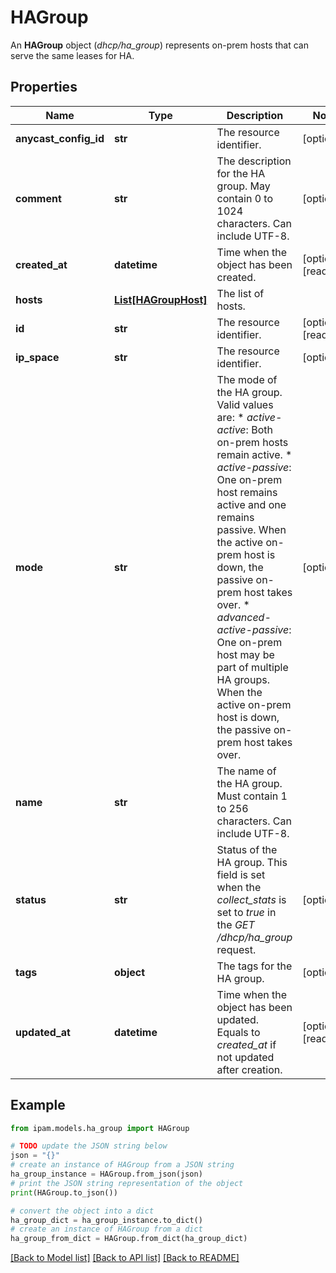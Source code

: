 # HAGroup

An __HAGroup__ object (_dhcp/ha_group_) represents on-prem hosts that can serve the same leases for HA.

## Properties

Name | Type | Description | Notes
------------ | ------------- | ------------- | -------------
**anycast_config_id** | **str** | The resource identifier. | [optional] 
**comment** | **str** | The description for the HA group. May contain 0 to 1024 characters. Can include UTF-8. | [optional] 
**created_at** | **datetime** | Time when the object has been created. | [optional] [readonly] 
**hosts** | [**List[HAGroupHost]**](HAGroupHost.md) | The list of hosts. | 
**id** | **str** | The resource identifier. | [optional] [readonly] 
**ip_space** | **str** | The resource identifier. | [optional] 
**mode** | **str** | The mode of the HA group.  Valid values are: * _active-active_: Both on-prem hosts remain active. * _active-passive_: One on-prem host remains active and one remains passive. When the active on-prem host is down, the passive on-prem host takes over. * _advanced-active-passive_: One on-prem host may be part of multiple HA groups. When the active on-prem host is down, the passive on-prem host takes over. | [optional] 
**name** | **str** | The name of the HA group. Must contain 1 to 256 characters. Can include UTF-8. | 
**status** | **str** | Status of the HA group. This field is set when the _collect_stats_ is set to _true_ in the _GET_ _/dhcp/ha_group_ request. | [optional] 
**tags** | **object** | The tags for the HA group. | [optional] 
**updated_at** | **datetime** | Time when the object has been updated. Equals to _created_at_ if not updated after creation. | [optional] [readonly] 

## Example

```python
from ipam.models.ha_group import HAGroup

# TODO update the JSON string below
json = "{}"
# create an instance of HAGroup from a JSON string
ha_group_instance = HAGroup.from_json(json)
# print the JSON string representation of the object
print(HAGroup.to_json())

# convert the object into a dict
ha_group_dict = ha_group_instance.to_dict()
# create an instance of HAGroup from a dict
ha_group_from_dict = HAGroup.from_dict(ha_group_dict)
```
[[Back to Model list]](../README.md#documentation-for-models) [[Back to API list]](../README.md#documentation-for-api-endpoints) [[Back to README]](../README.md)


